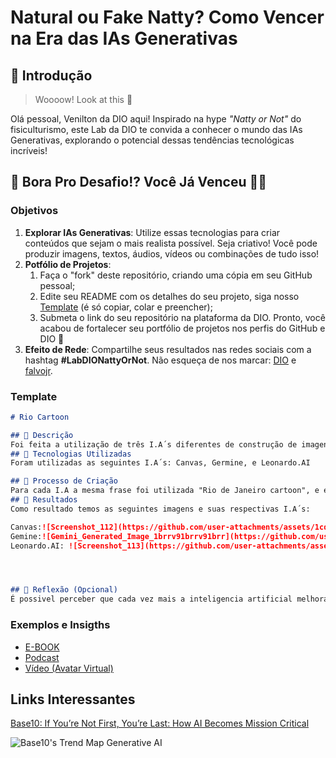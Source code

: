 # Natural ou Fake Natty? Como Vencer na Era das IAs Generativas

## 🚀 Introdução

> Woooow! Look at this 👀

Olá pessoal, Venilton da DIO aqui! Inspirado na hype _"Natty or Not"_ do fisiculturismo, este Lab da DIO te convida a conhecer o mundo das IAs Generativas, explorando o potencial dessas tendências tecnológicas incríveis!

## 🎯 Bora Pro Desafio!? Você Já Venceu 💪🤓

### Objetivos

1. **Explorar IAs Generativas**: Utilize essas tecnologias para criar conteúdos que sejam o mais realista possível. Seja criativo! Você pode produzir imagens, textos, áudios, vídeos ou combinações de tudo isso!
1. **Potfólio de Projetos**:
    1. Faça o "fork" deste repositório, criando uma cópia em seu GitHub pessoal;
    2. Edite seu README com os detalhes do seu projeto, siga nosso [Template](#template) (é só copiar, colar e preencher);
    3. Submeta o link do seu repositório na plataforma da DIO. Pronto, você acabou de fortalecer seu portfólio de projetos nos perfis do GitHub e DIO 🚀
1. **Efeito de Rede**: Compartilhe seus resultados nas redes sociais com a hashtag **#LabDIONattyOrNot**. Não esqueça de nos marcar: [DIO](https://www.linkedin.com/school/dio-makethechange) e [falvojr](https://www.linkedin.com/in/falvojr).

### Template

```markdown
# Rio Cartoon

## 📒 Descrição
Foi feita a utilização de três I.A´s diferentes de construção de imagens para gerar representações do Rio de Janeiro em modelo cartoon.
## 🤖 Tecnologias Utilizadas
Foram utilizadas as seguintes I.A´s: Canvas, Germine, e Leonardo.AI

## 🧐 Processo de Criação
Para cada I.A a mesma frase foi utilizada "Rio de Janeiro cartoon", e escolhidas as melhores imagens de cada uma.
## 🚀 Resultados
Como resultado temos as seguintes imagens e suas respectivas I.A´s:

Canvas:![Screenshot_112](https://github.com/user-attachments/assets/1cd5856f-bf0f-4dd0-924e-40c0bf692b1e)
Gemine:![Gemini_Generated_Image_1brrv91brrv91brr](https://github.com/user-attachments/assets/4514dccb-0c84-49de-b3d6-59c90a440cc5)
Leonardo.AI: ![Screenshot_113](https://github.com/user-attachments/assets/1793b38c-0b62-4407-b061-646d9d08d733)




## 💭 Reflexão (Opcional)
É possivel perceber que cada vez mais a inteligencia artificial melhora no quesito artistico e como cada uma tem um estilo diferente de criação. Claro ambos ainda tem alguns defeitos como a criação de rostos e dedos das mãos.
```

### Exemplos e Insigths

- [E-BOOK](/exemplos/E-BOOK.md)
- [Podcast](/exemplos/PODCAST.md)
- [Vídeo (Avatar Virtual)](/exemplos/VIDEO.md)

## Links Interessantes

[Base10: If You’re Not First, You’re Last: How AI Becomes Mission Critical](https://base10.vc/post/generative-ai-mission-critical/)

![Base10's Trend Map Generative AI](https://github.com/digitalinnovationone/lab-natty-or-not/assets/730492/f4df26e8-f8f7-4419-8252-c69d73ea930c)
